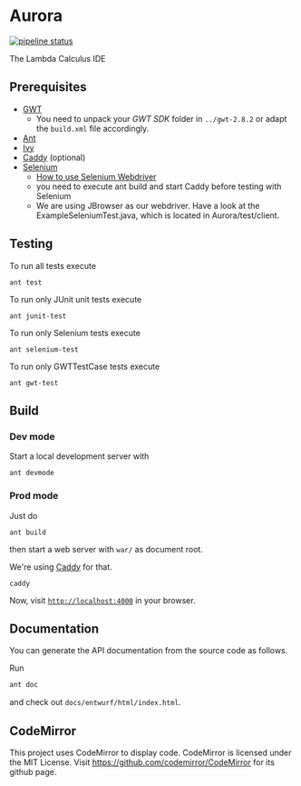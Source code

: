 # Aurora

[![pipeline status](https://git.scc.kit.edu/ap/Aurora/badges/master/pipeline.svg)](https://git.scc.kit.edu/ap/Aurora/commits/master)

The Lambda Calculus IDE

## Prerequisites

- [GWT](http://www.gwtproject.org)
    - You need to unpack your _GWT SDK_ folder in `../gwt-2.8.2` or adapt the `build.xml` file accordingly.
- [Ant](http://ant.apache.org)
- [Ivy](http://ant.apache.org/ivy)
- [Caddy](https://caddyserver.com) (optional)
- [Selenium](https://www.seleniumhq.org)
    - [How to use Selenium Webdriver](https://www.seleniumhq.org/docs/03_webdriver.jsp)
    - you need to execute ant build and start Caddy before testing with Selenium
    - We are using JBrowser as our webdriver. Have a look at the ExampleSeleniumTest.java, which is located in 
      Aurora/test/client.
      
 ## Testing
      
To run all tests execute
      
```
ant test  
```
To run only JUnit unit tests execute
      
```
ant junit-test
```
      
To run only Selenium tests execute
      
```
ant selenium-test
```
      
To run only GWTTestCase tests execute
      
```
ant gwt-test
```
      
## Build

### Dev mode

Start a local development server with

```
ant devmode
```

### Prod mode

Just do

```
ant build
```

then start a web server with `war/` as document root.

We're using [Caddy](https://caddyserver.com) for that.

```
caddy
```

Now, visit [`http://localhost:4000`](http://localhost:4000) in your browser.



## Documentation

You can generate the API documentation from the source code as follows.

Run

```bash
ant doc
```

and check out `docs/entwurf/html/index.html`.



## CodeMirror

This project uses CodeMirror to display code.
CodeMirror is licensed under the MIT License.
Visit https://github.com/codemirror/CodeMirror for its github page.
